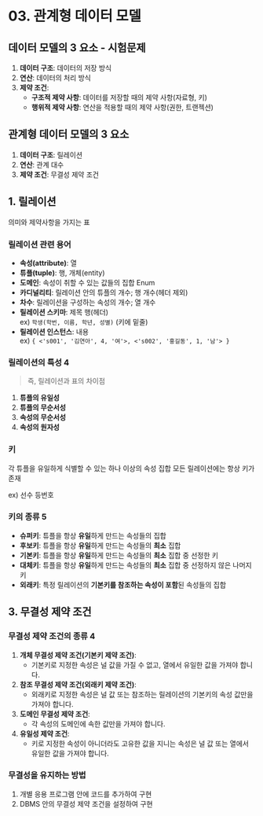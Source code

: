 # 03. 관계형 데이터 모델
## 데이터 모델의 3 요소 - 시험문제
1. **데이터 구조**: 데이터의 저장 방식
2. **연산**: 데이터의 처리 방식
3. **제약 조건**:
   - **구조적 제약 사항**: 데이터를 저장할 때의 제약 사항(자료형, 키)
   - **행위적 제약 사항**: 연산을 적용할 때의 제약 사항(권한, 트랜젝션)

## 관계형 데이터 모델의 3 요소
1. **데이터 구조**: 릴레이션
2. **연산**: 관계 대수
3. **제약 조건**: 무결성 제약 조건

## 1. 릴레이션

의미와 제약사항을 가지는 표

### 릴레이션 관련 용어

- **속성(attribute)**: 열   
- **튜플(tuple)**: 행, 개체(entity)   
- **도메인**: 속성이 취할 수 있는 값들의 집합 Enum   
- **카디널리티**: 릴레이션 안의 튜플의 개수; 행 개수(헤더 제외)   
- **차수**: 릴레이션을 구성하는 속성의 개수; 열 개수
- **릴레이션 스키마**: 제목 행(헤더)   
  ex) `학생(학번, 이름, 학년, 성별)` (키에 밑줄)
- **릴레이션 인스턴스**: 내용   
  ex) `{ <'s001', '김연아', 4, '여'>, <'s002', '홍길동', 1, '남'> }`

### 릴레이션의 특성 4

> 즉, 릴레이션과 표의 차이점

1. **튜플의 유일성**
2. **튜플의 무순서성**
3. **속성의 무순서성**
4. **속성의 원자성**

### 키

각 튜플을 유일하게 식별할 수 있는 하나 이상의 속성 집합
모든 릴레이션에는 항상 키가 존재

ex) 선수 등번호

### 키의 종류 5

- **슈퍼키**: 튜플을 항상 **유일**하게 만드는 속성들의 집합
- **후보키**: 튜플을 항상 **유일**하게 만드는 속성들의 **최소** 집합
- **기본키**: 튜플을 항상 **유일**하게 만드는 속성들의 **최소** 집합 중 선정한 키
- **대체키**: 튜플을 항상 **유일**하게 만드는 속성들의 **최소** 집합 중 선정하지 않은 나머지 키
- **외래키**: 특정 릴레이션의 **기본키를 참조하는 속성이 포함**된 속성들의 집합

## 3. 무결성 제약 조건
### 무결성 제약 조건의 종류 4
1. **개체 무결성 제약 조건(기본키 제약 조건)**:
   - 기본키로 지정한 속성은 널 값을 가질 수 없고, 열에서 유일한 값을 가져야 합니다.
2. **참조 무결성 제약 조건(외래키 제약 조건)**:
   - 외래키로 지정한 속성은 널 값 또는 참조하는 릴레이션의 기본키의 속성 값만을 가져야 합니다.
3. **도메인 무결성 제약 조건**:
   - 각 속성의 도메인에 속한 값만을 가져야 합니다.
4. **유일성 제약 조건**:
   - 키로 지정한 속성이 아니더라도 고유한 값을 지니는 속성은 널 값 또는 열에서 유일한 값을 가져야 합니다.

### 무결성을 유지하는 방법
1. 개별 응용 프로그램 안에 코드를 추가하여 구현
2. DBMS 안의 무결성 제약 조건을 설정하여 구현
